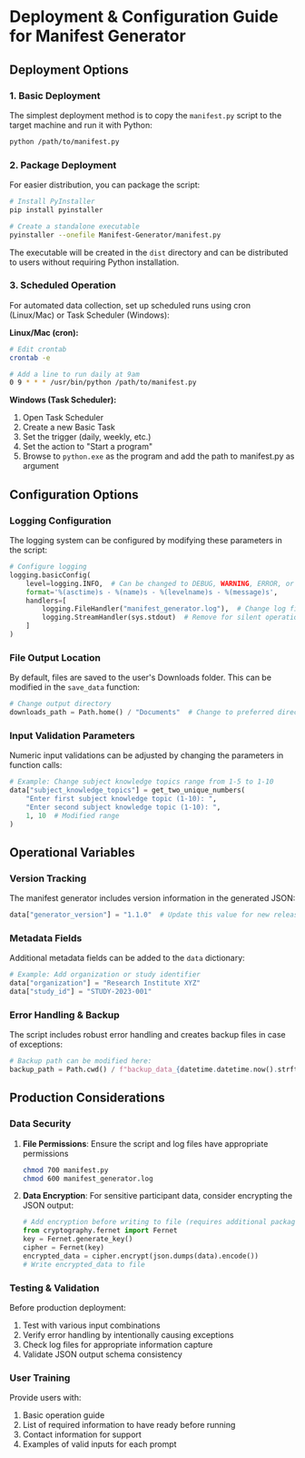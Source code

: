 # Deployment & Configuration Guide for Manifest Generator

## Deployment Options

### 1. Basic Deployment

The simplest deployment method is to copy the `manifest.py` script to the target machine and run it with Python:

```bash
python /path/to/manifest.py
```

### 2. Package Deployment

For easier distribution, you can package the script:

```bash
# Install PyInstaller
pip install pyinstaller

# Create a standalone executable
pyinstaller --onefile Manifest-Generator/manifest.py
```

The executable will be created in the `dist` directory and can be distributed to users without requiring Python installation.

### 3. Scheduled Operation

For automated data collection, set up scheduled runs using cron (Linux/Mac) or Task Scheduler (Windows):

**Linux/Mac (cron):**
```bash
# Edit crontab
crontab -e

# Add a line to run daily at 9am
0 9 * * * /usr/bin/python /path/to/manifest.py
```

**Windows (Task Scheduler):**
1. Open Task Scheduler
2. Create a new Basic Task
3. Set the trigger (daily, weekly, etc.)
4. Set the action to "Start a program"
5. Browse to `python.exe` as the program and add the path to manifest.py as argument

## Configuration Options

### Logging Configuration

The logging system can be configured by modifying these parameters in the script:

```python
# Configure logging
logging.basicConfig(
    level=logging.INFO,  # Can be changed to DEBUG, WARNING, ERROR, or CRITICAL
    format='%(asctime)s - %(name)s - %(levelname)s - %(message)s',
    handlers=[
        logging.FileHandler("manifest_generator.log"),  # Change log file path
        logging.StreamHandler(sys.stdout)  # Remove for silent operation
    ]
)
```

### File Output Location

By default, files are saved to the user's Downloads folder. This can be modified in the `save_data` function:

```python
# Change output directory
downloads_path = Path.home() / "Documents"  # Change to preferred directory
```

### Input Validation Parameters

Numeric input validations can be adjusted by changing the parameters in function calls:

```python
# Example: Change subject knowledge topics range from 1-5 to 1-10
data["subject_knowledge_topics"] = get_two_unique_numbers(
    "Enter first subject knowledge topic (1-10): ",
    "Enter second subject knowledge topic (1-10): ",
    1, 10  # Modified range
)
```

## Operational Variables

### Version Tracking

The manifest generator includes version information in the generated JSON:

```python
data["generator_version"] = "1.1.0"  # Update this value for new releases
```

### Metadata Fields

Additional metadata fields can be added to the `data` dictionary:

```python
# Example: Add organization or study identifier
data["organization"] = "Research Institute XYZ"
data["study_id"] = "STUDY-2023-001"
```

### Error Handling & Backup

The script includes robust error handling and creates backup files in case of exceptions:

```python
# Backup path can be modified here:
backup_path = Path.cwd() / f"backup_data_{datetime.datetime.now().strftime('%Y%m%d_%H%M%S')}.json"
```

## Production Considerations

### Data Security

1. **File Permissions**: Ensure the script and log files have appropriate permissions
   ```bash
   chmod 700 manifest.py
   chmod 600 manifest_generator.log
   ```

2. **Data Encryption**: For sensitive participant data, consider encrypting the JSON output:
   ```python
   # Add encryption before writing to file (requires additional packages)
   from cryptography.fernet import Fernet
   key = Fernet.generate_key()
   cipher = Fernet(key)
   encrypted_data = cipher.encrypt(json.dumps(data).encode())
   # Write encrypted_data to file
   ```

### Testing & Validation

Before production deployment:

1. Test with various input combinations
2. Verify error handling by intentionally causing exceptions
3. Check log files for appropriate information capture
4. Validate JSON output schema consistency

### User Training

Provide users with:

1. Basic operation guide
2. List of required information to have ready before running
3. Contact information for support
4. Examples of valid inputs for each prompt 